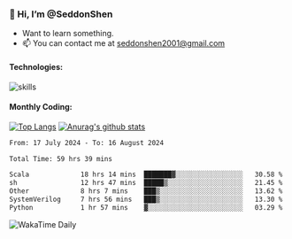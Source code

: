 ### 👋 Hi, I’m @SeddonShen
- Want to learn something.
- 📫 You can contact me at seddonshen2001@gmail.com

#### Technologies:

![skills](https://skillicons.dev/icons?i=scala,js,html,css,bootstrap,jquery,c,cpp,cloudflare,django,docker,flask,git,github,githubactions,linux,latex,mysql,nodejs,ps,php,pr,py,raspberrypi,redis,unreal,v,vscode,vue,bash)

#### Monthly Coding:
[![Top Langs](https://github-readme-stats.vercel.app/api/top-langs?username=seddonshen&show_icons=true&locale=en&layout=compact&hide=html&langs_count=8)](https://github.com/SeddonShen/)
[![Anurag's github stats](https://github-readme-stats.vercel.app/api?username=SeddonShen&count_private=true&show_icons=true)](https://github.com/anuraghazra/github-readme-stats)
<!--START_SECTION:waka-->

```txt
From: 17 July 2024 - To: 16 August 2024

Total Time: 59 hrs 39 mins

Scala             18 hrs 14 mins  ███████▓░░░░░░░░░░░░░░░░░   30.58 %
sh                12 hrs 47 mins  █████▒░░░░░░░░░░░░░░░░░░░   21.45 %
Other             8 hrs 7 mins    ███▒░░░░░░░░░░░░░░░░░░░░░   13.62 %
SystemVerilog     7 hrs 56 mins   ███▒░░░░░░░░░░░░░░░░░░░░░   13.30 %
Python            1 hr 57 mins    ▓░░░░░░░░░░░░░░░░░░░░░░░░   03.29 %
```

<!--END_SECTION:waka-->

![WakaTime Daily](https://wakatime.com/share/@seddon2001/61a7e342-5f12-4fea-bf92-1fac161e97d6.svg)
<!---
SeddonShen/SeddonShen is a ✨ special ✨ repository because its `README.md` (this file) appears on your GitHub profile.
You can click the Preview link to take a look at your changes.
--->
